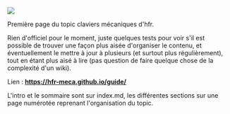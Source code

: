 ![](https://reho.st/self/0e1b275d1f992e67fdbf480469276983767b1359.jpg)

Première page du topic claviers mécaniques d'hfr.

Rien d'officiel pour le moment, juste quelques tests pour voir s'il est possible de trouver une façon plus aisée d'organiser le contenu, et éventuellement le mettre à jour à plusieurs (et surtout plus régulièrement), tout en étant plus aisé à lire (pas question de faire quelque chose de la complexité d'un wiki).

Lien : **https://hfr-meca.github.io/guide/**

L'intro et le sommaire sont sur index.md, les différentes sections sur une page numérotée reprenant l'organisation du topic.
